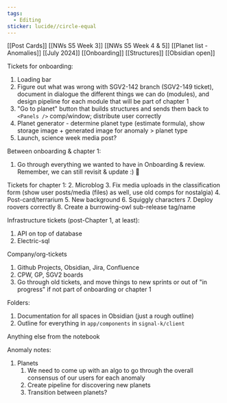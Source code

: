 ```yaml
---
tags:
  - Editing
sticker: lucide//circle-equal
---
```

[[Post Cards]]
[[NWs S5 Week 3]] [[NWs S5 Week 4 & 5]]
[[Planet list - Anomalies]]
[[July 2024]]
[[Onboarding]]
[[Structures]]
[[Obsidian open]]

Tickets for onboarding:
1. Loading bar
2. Figure out what was wrong with SGV2-142 branch (SGV2-149 ticket), document in dialogue the different things we can do (modules), and design pipeline for each module that will be part of chapter 1
3. "Go to planet" button that builds structures and sends them back to `<Panels />` comp/window; distribute user correctly
4. Planet generator - determine planet type (estimate formula), show storage image + generated image for anomaly > planet type
5. Launch, science week media post?

Between onboarding & chapter 1:
1. Go through everything we wanted to have in Onboarding & review. Remember, we can still revisit & update :) 🦔

Tickets for chapter 1:
2. Microblog
3. Fix media uploads in the classification form (show user posts/media (files) as well, use old comps for nostalgia)
4. Post-card/terrarium
5. New background
6. Squiggly characters
7. Deploy roovers correctly
8. Create a burrowing-owl sub-release tag/name

Infrastructure tickets (post-Chapter 1, at least):
1. API on top of database
2. Electric-sql

Company/org-tickets
1. Github Projects, Obsidian, Jira, Confluence
2. CPW, GP, SGV2 boards
3. Go through old tickets, and move things to new sprints or out of "in progress" if not part of onboarding or chapter 1

Folders:
1. Documentation for all spaces in Obsidian (just a rough outline)
2. Outline for everything in `app/components` in `signal-k/client` 

Anything else from the notebook

Anomaly notes:
1. Planets
	1. We need to come up with an algo to go through the overall consensus of our users for each anomaly
	2. Create pipeline for discovering new planets
	3. Transition between planets?
